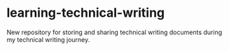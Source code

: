 # learning-technical-writing
New repository for storing and sharing technical writing documents during my technical writing journey. 
